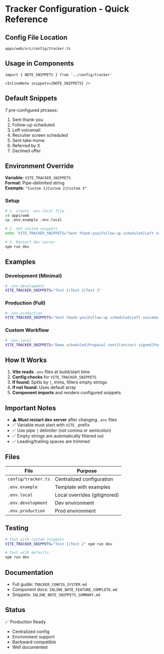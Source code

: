 # Tracker Configuration - Quick Reference

## Config File Location

`apps/web/src/config/tracker.ts`

## Usage in Components

```tsx
import { NOTE_SNIPPETS } from '../config/tracker'

<InlineNote snippets={NOTE_SNIPPETS} />
```

## Default Snippets

7 pre-configured phrases:
1. Sent thank-you
2. Follow-up scheduled
3. Left voicemail
4. Recruiter screen scheduled
5. Sent take-home
6. Referred by X
7. Declined offer

## Environment Override

**Variable:** `VITE_TRACKER_SNIPPETS`  
**Format:** Pipe-delimited string  
**Example:** `"Custom 1|Custom 2|Custom 3"`

### Setup

```bash
# 1. Create .env.local file
cd apps/web
cp .env.example .env.local

# 2. Set custom snippets
echo 'VITE_TRACKER_SNIPPETS="Sent thank-you|Follow-up scheduled|Left voicemail"' >> .env.local

# 3. Restart dev server
npm run dev
```

## Examples

### Development (Minimal)
```bash
# .env.development
VITE_TRACKER_SNIPPETS="Test 1|Test 2|Test 3"
```

### Production (Full)
```bash
# .env.production
VITE_TRACKER_SNIPPETS="Sent thank-you|Follow-up scheduled|Left voicemail|Recruiter screen scheduled|Sent take-home|Referred by X|Declined offer"
```

### Custom Workflow
```bash
# .env.local
VITE_TRACKER_SNIPPETS="Demo scheduled|Proposal sent|Contract signed|Payment received"
```

## How It Works

1. **Vite reads** `.env` files at build/start time
2. **Config checks** for `VITE_TRACKER_SNIPPETS`
3. **If found:** Splits by `|`, trims, filters empty strings
4. **If not found:** Uses default array
5. **Component imports** and renders configured snippets

## Important Notes

- ⚠️ **Must restart dev server** after changing `.env` files
- ✅ Variable must start with `VITE_` prefix
- ✅ Use pipe `|` delimiter (not comma or semicolon)
- ✅ Empty strings are automatically filtered out
- ✅ Leading/trailing spaces are trimmed

## Files

| File | Purpose |
|------|---------|
| `config/tracker.ts` | Centralized configuration |
| `.env.example` | Template with examples |
| `.env.local` | Local overrides (gitignored) |
| `.env.development` | Dev environment |
| `.env.production` | Prod environment |

## Testing

```bash
# Test with custom snippets
VITE_TRACKER_SNIPPETS="Test 1|Test 2" npm run dev

# Test with defaults
npm run dev
```

## Documentation

- Full guide: `TRACKER_CONFIG_SYSTEM.md`
- Component docs: `INLINE_NOTE_FEATURE_COMPLETE.md`
- Snippets: `INLINE_NOTE_SNIPPETS_SUMMARY.md`

## Status

✅ Production Ready
- Centralized config
- Environment support
- Backward compatible
- Well documented
